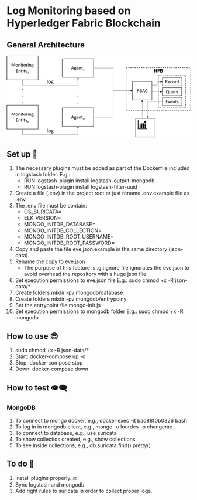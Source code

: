 # Log Monitoring based on Hyperledger Fabric Blockchain

## General Architecture
![alt text](https://github.com/sfl0r3nz05/LogMonitoringHFB/blob/main/images/LogMonitoringHFB.png)

## Set up 🙂
1. The necessary plugins must be added as part of the Dockerfile included in logstash folder. E.g.:
    - RUN logstash-plugin install logstash-output-mongodb
    - RUN logstash-plugin install logstash-filter-uuid
2. Create a file (.env) in the project root or just rename .env.example file as .env
3. The .env file must be contain:
    - OS_SURICATA=
    - ELK_VERSION=
    - MONGO_INITDB_DATABASE=
    - MONGO_INITDB_COLLECTION=
    - MONGO_INITDB_ROOT_USERNAME=
    - MONGO_INITDB_ROOT_PASSWORD=
4. Copy and paste the file eve.json.example in the same directory (json-data).
5. Rename the copy to eve.json
    - The purpose of this feature is .gitignore file ignorates the eve.json to avoid overhead the repository with a huge json file.
6. Set execution permissions to eve.json file E.g.: sudo chmod +x -R json-data/*
7. Create folders mkdir -pv mongodb/database
8. Create folders mkdir -pv mongodb/entrypoiny
9. Set the entrypoint file mongo-init.js
10. Set execution permissions to mongodb folder E.g.: sudo chmod +x -R mongodb

## How to use 😎
1. sudo chmod +x -R json-data/*
2. Start: docker-compose up -d
3. Stop: docker-compose stop
4. Down: docker-compose down

## How to test 👁‍🗨
### MongoDB
1. To connect to mongo docker, e.g., docker exec -it bad88f0b0326 bash
2. To log in in mongodb client, e.g., mongo -u lourdes -p changeme
3. To connect to database, e.g., use suricata
4. To show collectios created, e.g., show collections
5. To see inside collections, e.g., db.suricata.find().pretty()

## To do 🤔
1. Install plugins properly. 🔚
2. Sync logstash and mongodb
2. Add right rules to suricata in order to collect proper logs.